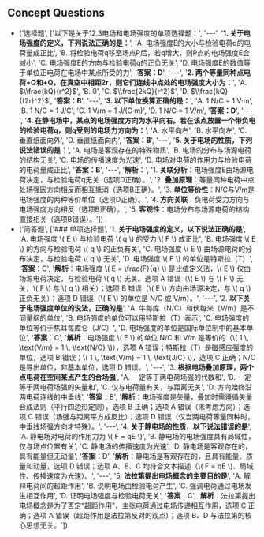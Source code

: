 ## Concept Questions

- ('选择题', ['以下是关于12.3电场和电场强度的单项选择题：', '---', '**1. 关于电场强度的定义，下列说法正确的是：**', 'A. 电场强度E的大小与检验电荷q的电荷量成正比', 'B. 将检验电荷q移至场点P后，若q增大，则P点的电场强度E会减小', 'C. 电场强度E的方向与检验电荷q的正负无关', 'D. 电场强度E的数值等于单位正电荷在电场中某点所受的力', '**答案：D**', '---', '**2. 两个等量同种点电荷+Q和+Q，在真空中相距2r，则它们连线中点处的电场强度大小为：**', 'A. $\\frac{kQ}{r^2}$', 'B. 0', 'C. $\\frac{2kQ}{r^2}$', 'D. $\\frac{kQ}{(2r)^2}$', '**答案：B**', '---', '**3. 以下单位换算正确的是：**', 'A. 1 N/C = 1 V·m', 'B. 1 N/C = 1 J/C', 'C. 1 V/m = 1 J/(C·m)', 'D. 1 N/C = 1 V/m', '**答案：D**', '---', '**4. 在静电场中，某点的电场强度方向为水平向右。若在该点放置一个带负电的检验电荷q，则q受到的电场力方向为：**', 'A. 水平向右', 'B. 水平向左', 'C. 垂直纸面向外', 'D. 垂直纸面向内', '**答案：B**', '---', '**5. 关于电场的性质，下列说法错误的是：**', 'A. 电场是客观存在的特殊物质', 'B. 电场的分布与场源电荷的结构无关', 'C. 电场的传播速度为光速', 'D. 电场对电荷的作用力与检验电荷的电荷量成正比', '**答案：B**', '---', '**解析：**', '1. **关联分析**：电场强度E由场源电荷决定，与检验电荷q无关（选项D正确）。', '2. **叠加原理**：等量同种电荷中点处场强因方向相反而相互抵消（选项B正确）。', '3. **单位等价性**：N/C与V/m是电场强度的两种等价单位（选项D正确）。', '4. **方向关联**：负电荷受力方向与电场强度方向相反（选项B正确）。', '5. **客观性**：电场分布与场源电荷的结构直接相关（选项B错误）。'])
- ('简答题', ['### 单项选择题', '1. **关于电场强度的定义，以下说法正确的是**', 'A. 电场强度 \\( E \\) 与检验电荷 \\( q \\) 的受力 \\( F \\) 成正比', 'B. 电场强度 \\( E \\) 的方向与检验电荷 \\( q \\) 的正负有关', 'C. 电场强度 \\( E \\) 由场源电荷的分布决定，与检验电荷 \\( q \\) 无关', 'D. 电场强度 \\( E \\) 的单位是特斯拉（T）', '**答案**：C', '**解析**：电场强度 \\( E = \\frac{F}{q} \\) 是比值定义法，\\( E \\) 仅由场源电荷决定，与检验电荷 \\( q \\) 无关。选项 A 错误（\\( E \\) 与 \\( F \\) 无关，\\( F \\) 与 \\( q \\) 相关）；选项 B 错误（\\( E \\) 方向由场源决定，与 \\( q \\) 正负无关）；选项 D 错误（\\( E \\) 的单位是 N/C 或 V/m）。', '---', '2. **以下关于电场强度单位的说法，正确的是**', 'A. 牛每库（N/C）和伏每米（V/m）是不同量纲的单位', 'B. 电场强度的单位可以用特斯拉（T）表示', 'C. 电场强度的单位等价于焦耳每库仑（J/C）', 'D. 电场强度的单位是国际单位制中的基本单位', '**答案**：C', '**解析**：电场强度 \\( E \\) 的单位 N/C 和 V/m 是等价的（\\( 1 \\, \\text{V/m} = 1 \\, \\text{N/C} \\)），选项 A 错误；特斯拉（T）是磁感应强度的单位，选项 B 错误；\\( 1 \\, \\text{V/m} = 1 \\, \\text{J/C} \\)，选项 C 正确；N/C 是导出单位，非基本单位，选项 D 错误。', '---', '3. **根据电场叠加原理，两个点电荷在空间某点产生的合场强**', 'A. 一定等于两电荷场强的代数和', 'B. 一定等于两电荷场强的矢量和', 'C. 仅与电荷量有关，与距离无关', 'D. 方向始终沿两电荷连线的中垂线', '**答案**：B', '**解析**：电场强度是矢量，叠加时需遵循矢量合成法则（平行四边形定则），选项 B 正确；选项 A 错误（未考虑方向）；选项 C 错误（场强与距离平方成反比）；选项 D 错误（仅当两电荷等量同种时，中垂线场强方向才特殊）。', '---', '4. **关于静电场的性质，以下说法错误的是**', 'A. 静电场对电荷的作用力为 \\( F = qE \\)', 'B. 静电场的电场强度具有局域性，仅与场点位置有关', 'C. 静电场的传播速度为光速', 'D. 静电场是客观存在的，具有能量但无动量', '**答案**：D', '**解析**：静电场是客观存在的，且具有能量、质量和动量，选项 D 错误；选项 A、B、C 均符合文本描述（\\( F = qE \\)、局域性、传播速度为光速）。', '---', '5. **法拉第提出电场概念的主要目的是**', 'A. 解释电荷间的超距作用', 'B. 说明电场由检验电荷产生', 'C. 强调电荷通过电场发生相互作用', 'D. 证明电场强度与检验电荷无关', '**答案**：C', '**解析**：法拉第提出电场概念是为了否定“超距作用”，主张电荷通过电场传递相互作用，选项 C 正确；选项 A 错误（超距作用是法拉第反对的观点）；选项 B、D 与法拉第的核心思想无关。'])

